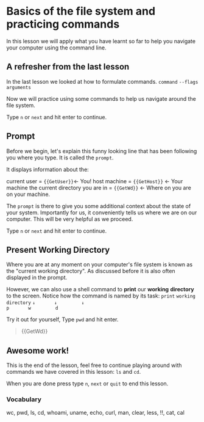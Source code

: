 # Basics of the file system and practicing commands

In this lesson we will apply what you have learnt so far to help you navigate
your computer using the command line.

## A refresher from the last lesson

In the last lesson we looked at how to formulate commands.
`command` `--flags` `arguments`

Now we will practice using some commands to help us navigate around the file system.

Type `n` or `next` and hit enter to continue.

## Prompt

Before we begin, let's explain this funny looking line that has been following you where you type.
It is called the `prompt`.

It displays information about the:

current user = `{{GetUser}}`← You!
host machine = `{{GetHost}}` ← Your machine
the current directory you are in = `{{GetWd}}` ← Where on you are on your machine.

The `prompt` is there to give you some additional context about the state of
your system. Importantly for us, it conveniently tells us where we are on our
computer. This will be very helpful as we proceed.

Type `n` or `next` and hit enter to continue.

## Present Working Directory

Where you are at any moment on your computer's file system is known as the
"current working directory". As discussed before it is also often displayed in
the prompt.

However, we can also use a shell command to **print** our **working** **directory** to the screen.
Notice how the command is named by its task:
`print` `working` `directory`
`↓       ↓         ↓`       
`p       w         d`       

Try it out for yourself, Type `pwd` and hit enter.

> {{GetWd}}

## Awesome work!

This is the end of the lesson, feel free to continue playing around with commands we have covered in this lesson:
`ls` and `cd`.

When you are done press type `n`, `next` or `quit` to end this lesson.

### Vocabulary

wc, pwd, ls, cd, whoami, uname, echo, curl, man, clear, less, !!, cat, cal
